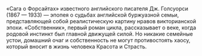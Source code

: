 <!--2015-12-07 22:35:27-->
«Сага о Форсайтах» известного английского писателя Дж. Голсуорси (1867 — 1933) — эпопея о судьбах английской буржуазной семьи, представляющей собой реалистическую картину нравов викторианской эпохи. «Собственник», первый роман цикла, рассказывает о веке, когда родовой инстинкт был главной движущей силой. Но никакие семейные устои, домашний очаг и собственность не могут противостоять хаосу, который вносит в жизнь человека Красота и Страсть.